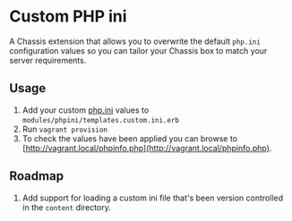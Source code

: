 # Custom PHP ini

A Chassis extension that allows you to overwrite the default `php.ini` configuration values so you can tailor your Chassis box to match your server requirements.

## Usage

1. Add your custom [php.ini](http://php.net/manual/en/ini.core.php) values to `modules/phpini/templates.custom.ini.erb`
2. Run `vagrant provision`
3. To check the values have been applied you can browse to [http://vagrant.local/phpinfo.php](http://vagrant.local/phpinfo.php).

## Roadmap

1. Add support for loading a custom ini file that's been version controlled in the `content` directory.
